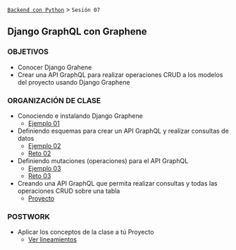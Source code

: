 [`Backend con Python`](../Readme.md) > `Sesión 07`
## Django GraphQL con Graphene

### OBJETIVOS
- Conocer Django Grahene
- Crear una API GraphQL para realizar operaciones CRUD a los modelos del proyecto usando Django Graphene

### ORGANIZACIÓN DE CLASE

 - Conociendo e instalando Django Graphene
   - [Ejemplo 01](Ejemplo-01)
 - Definiendo esquemas para crear un API GraphQL y realizar consultas de datos
   - [Ejemplo 02](Ejemplo-02)
   - [Reto 02](Reto-02)
 - Definiendo mutaciones (operaciones) para el API GraphQL
   - [Ejemplo 03](Ejemplo-03)
   - [Reto 03](reto-03)
 - Creando una API GraphQL que permita realizar consultas y todas las operaciones CRUD sobre una tabla
   - [Proyecto](Proyecto)

### POSTWORK
 - Aplicar los conceptos de la clase a tú Proyecto
   - [Ver lineamientos](Postwork)
